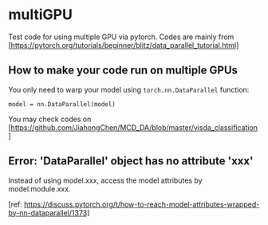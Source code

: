 # multiGPU
Test code for using multiple GPU via pytorch. Codes are mainly from [https://pytorch.org/tutorials/beginner/blitz/data_parallel_tutorial.html]

## How to make your code run on multiple GPUs
You only need to warp your model using ```torch.nn.DataParallel``` function:
```
model = nn.DataParallel(model)
```
You may check codes on [https://github.com/JiahongChen/MCD_DA/blob/master/visda_classification]

## Error: 'DataParallel' object has no attribute 'xxx'
Instead of using model.xxx, access the model attributes by model.module.xxx.

[ref: https://discuss.pytorch.org/t/how-to-reach-model-attributes-wrapped-by-nn-dataparallel/1373]
